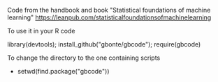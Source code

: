 

Code from the handbook and book
"Statistical foundations of machine learning"
https://leanpub.com/statisticalfoundationsofmachinelearning



To use it in your R code

library(devtools); install_github("gbonte/gbcode"); require(gbcode)


To change the directory to the one containing scripts 

- setwd(find.package("gbcode"))
